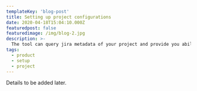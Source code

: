 ```yaml
---
templateKey: 'blog-post'
title: Setting up project configurations
date: 2020-04-18T15:04:10.000Z
featuredpost: false
featuredimage: /img/blog-2.jpg
description: >-
  The tool can query jira metadata of your project and provide you ability to customize the level of details you intend to see related to the given story.
tags:
  - product
  - setup
  - project
---
```

Details to be added later.
